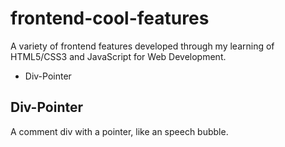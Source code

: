 # frontend-cool-features

A variety of frontend features developed through my learning of HTML5/CSS3 and JavaScript for Web Development.

* Div-Pointer

## Div-Pointer
A comment div with a pointer, like an speech bubble.
